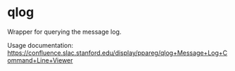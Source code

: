 # qlog

Wrapper for querying the message log.

Usage documentation: https://confluence.slac.stanford.edu/display/ppareg/qlog+Message+Log+Command+Line+Viewer
